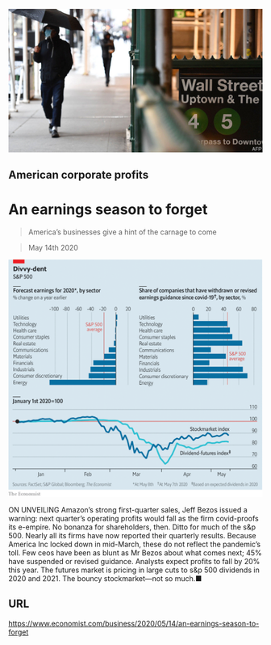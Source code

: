 ![](./images/20200516_WBP502.jpg)

## American corporate profits

# An earnings season to forget

> America’s businesses give a hint of the carnage to come

> May 14th 2020



![](./images/20200516_WBC558.png)

ON UNVEILING Amazon’s strong first-quarter sales, Jeff Bezos issued a warning: next quarter’s operating profits would fall as the firm covid-proofs its e-empire. No bonanza for shareholders, then. Ditto for much of the s&p 500. Nearly all its firms have now reported their quarterly results. Because America Inc locked down in mid-March, these do not reflect the pandemic’s toll. Few ceos have been as blunt as Mr Bezos about what comes next; 45% have suspended or revised guidance. Analysts expect profits to fall by 20% this year. The futures market is pricing in large cuts to s&p 500 dividends in 2020 and 2021. The bouncy stockmarket—not so much.■

## URL

https://www.economist.com/business/2020/05/14/an-earnings-season-to-forget

